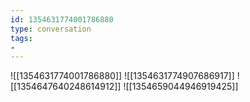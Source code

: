 ```yaml
---
id: 1354631774001786880
type: conversation
tags:
- 
---
```

![[1354631774001786880]]
![[1354631774907686917]]
![[1354647640248614912]]
![[1354659044946919425]]

